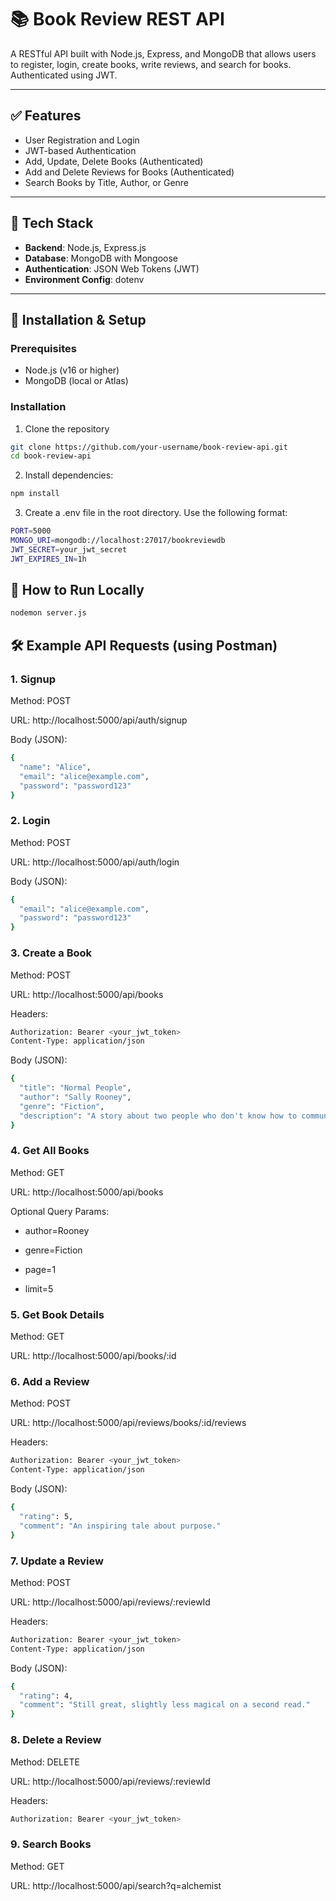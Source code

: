 # 📚 Book Review REST API

A RESTful API built with Node.js, Express, and MongoDB that allows users to register, login, create books, write reviews, and search for books. Authenticated using JWT.

---

## ✅ Features

- User Registration and Login
- JWT-based Authentication
- Add, Update, Delete Books (Authenticated)
- Add and Delete Reviews for Books (Authenticated)
- Search Books by Title, Author, or Genre

---

## 🧰 Tech Stack

- **Backend**: Node.js, Express.js
- **Database**: MongoDB with Mongoose
- **Authentication**: JSON Web Tokens (JWT)
- **Environment Config**: dotenv

---

## 🚀 Installation & Setup

### Prerequisites

- Node.js (v16 or higher)
- MongoDB (local or Atlas)

### Installation

1. Clone the repository
 ```bash
git clone https://github.com/your-username/book-review-api.git
cd book-review-api
```
2. Install dependencies:
```bash
npm install
```
3. Create a .env file in the root directory. Use the following format:
```bash
PORT=5000
MONGO_URI=mongodb://localhost:27017/bookreviewdb
JWT_SECRET=your_jwt_secret
JWT_EXPIRES_IN=1h
```
## 🚀 How to Run Locally
```bash
nodemon server.js
```
## 🛠️ Example API Requests (using Postman)
### 1. Signup
Method: POST

URL: http://localhost:5000/api/auth/signup

Body (JSON):

```bash
{
  "name": "Alice",
  "email": "alice@example.com",
  "password": "password123"
}
```
### 2. Login

Method: POST

URL: http://localhost:5000/api/auth/login

Body (JSON):

```bash
{
  "email": "alice@example.com",
  "password": "password123"
}
```
### 3. Create a Book

Method: POST

URL: http://localhost:5000/api/books

Headers:
```bash
Authorization: Bearer <your_jwt_token>
Content-Type: application/json
```

Body (JSON):
```bash
{
  "title": "Normal People",
  "author": "Sally Rooney",
  "genre": "Fiction",
  "description": "A story about two people who don't know how to communicate with each other."
}
```
### 4. Get All Books

Method: GET

URL: http://localhost:5000/api/books

Optional Query Params:

- author=Rooney

- genre=Fiction

- page=1

- limit=5
### 5. Get Book Details

Method: GET

URL: http://localhost:5000/api/books/:id

### 6. Add a Review

Method: POST

URL: http://localhost:5000/api/reviews/books/:id/reviews

Headers:
```bash
Authorization: Bearer <your_jwt_token>
Content-Type: application/json
```

Body (JSON):
```bash
{
  "rating": 5,
  "comment": "An inspiring tale about purpose."
}
```
### 7. Update a Review

Method: POST

URL: http://localhost:5000/api/reviews/:reviewId

Headers:
```bash
Authorization: Bearer <your_jwt_token>
Content-Type: application/json
```

Body (JSON):
```bash
{
  "rating": 4,
  "comment": "Still great, slightly less magical on a second read."
}
```
### 8. Delete a Review

Method: DELETE

URL: http://localhost:5000/api/reviews/:reviewId

Headers:
```bash
Authorization: Bearer <your_jwt_token>
```
### 9. Search Books

Method: GET

URL: http://localhost:5000/api/search?q=alchemist
